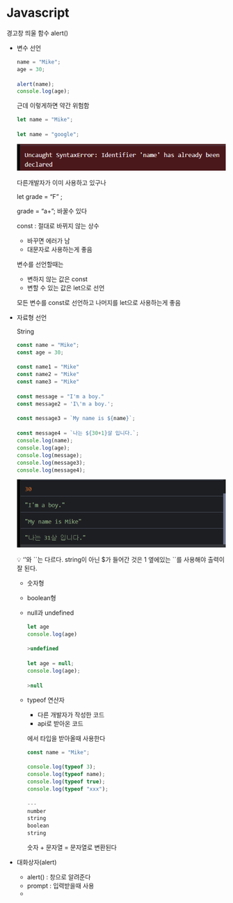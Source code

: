 # Javascript

경고창 띄울 함수 alert()

- 변수 선언
    
    ```jsx
    name = "Mike";
    age = 30;
    
    alert(name);
    console.log(age);
    ```
    
    근데 이렇게하면 약간 위험함
    
    ```jsx
    let name = "Mike";
    
    let name = "google";
    ```
    
    ![Untitled](Javascript%20ba5dc9f75f774faeb50daa1aa96117c5/Untitled.png)
    
    다른개발자가 이미 사용하고 있구나
    
    let grade = “F” ;
    
    grade = “a+”; 바꿀수 있다
    
    const : 절대로 바뀌지 않는 상수 
    
    - 바꾸면 에러가 남
    - 대문자로 사용하는게 좋음
    
    변수를 선언할때는 
    
    - 변하지 않는 값은 const
    - 변할 수 있는 값은 let으로 선언
    
    모든 변수를 const로 선언하고 나머지를 let으로 사용하는게 좋음
    
- 자료형 선언
    
    String
    
    ```jsx
    const name = "Mike";
    const age = 30;
    
    const name1 = "Mike"
    const name2 = "Mike"
    const name3 = "Mike"
    
    const message = "I'm a boy."
    const message2 = 'I\'m a boy.';
    
    const message3 = `My name is ${name}`;
    
    const message4 = `나는 ${30+1}살 입니다.`;
    console.log(name);
    console.log(age);
    console.log(message);
    console.log(message3);
    console.log(message4);
    ```
    
    ![Untitled](Javascript%20ba5dc9f75f774faeb50daa1aa96117c5/Untitled%201.png)
    
    <aside>
    💡 ‘’와 ``는 다르다. string이 아닌 $가 들어간 것은 1 옆에있는 ``를 사용해야 출력이 잘 된다.
    
    </aside>
    
    - 숫자형
    - boolean형
    - null과 undefined
        
        ```jsx
        let age 
        console.log(age)
        
        >undefined
        
        let age = null;
        console.log(age);
        
        >null
        ```
        
    - typeof 연산자
        - 다른 개발자가 작성한 코드
        - api로 받아온 코드
        
        에서 타입을 받아올때 사용한다
        
        ```jsx
        const name = "Mike";
        
        console.log(typeof 3);
        console.log(typeof name);
        console.log(typeof true);
        console.log(typeof "xxx");
        
        ---
        number
        string
        boolean
        string
        ```
        
        숫자 + 문자열 = 문자열로 변환된다
        
- 대화상자(alert)
    - alert() : 창으로 알려준다
    - prompt : 입력받을때 사용
    -